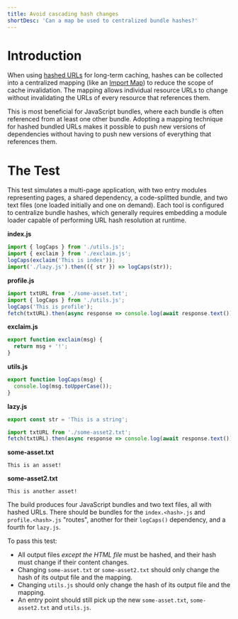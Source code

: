 ```yaml
---
title: Avoid cascading hash changes
shortDesc: 'Can a map be used to centralized bundle hashes?'
---
```


# Introduction

When using [hashed URLs](/hashing/) for long-term caching, hashes can be collected into a centralized mapping (like an [Import Map]) to reduce the scope of cache invalidation. The mapping allows individual resource URLs to change without invalidating the URLs of every resource that references them.

This is most beneficial for JavaScript bundles, where each bundle is often referenced from at least one other bundle. Adopting a mapping technique for hashed bundled URLs makes it possible to push new versions of dependencies without having to push new versions of everything that references them.

# The Test

This test simulates a multi-page application, with two entry modules representing pages, a shared dependency, a code-splitted bundle, and two text files (one loaded initially and one on demand). Each tool is configured to centralize bundle hashes, which generally requires embedding a module loader capable of performing URL hash resolution at runtime.

**index.js**

```js
import { logCaps } from './utils.js';
import { exclaim } from './exclaim.js';
logCaps(exclaim('This is index'));
import('./lazy.js').then(({ str }) => logCaps(str));
```

**profile.js**

```js
import txtURL from './some-asset.txt';
import { logCaps } from './utils.js';
logCaps('This is profile');
fetch(txtURL).then(async response => console.log(await response.text()));
```

**exclaim.js**

```js
export function exclaim(msg) {
  return msg + '!';
}
```

**utils.js**

```js
export function logCaps(msg) {
  console.log(msg.toUpperCase());
}
```

**lazy.js**

```js
export const str = 'This is a string';

import txtURL from './some-asset2.txt';
fetch(txtURL).then(async response => console.log(await response.text()));
```

**some-asset.txt**

```
This is an asset!
```

**some-asset2.txt**

```
This is another asset!
```

The build produces four JavaScript bundles and two text files, all with hashed URLs. There should be bundles for the `index.<hash>.js` and `profile.<hash>.js` "routes", another for their `logCaps()` dependency, and a fourth for `lazy.js`.

To pass this test:

- All output files _except the HTML file_ must be hashed, and their hash must change if their content changes.
- Changing `some-asset.txt` or `some-asset2.txt` should only change the hash of its output file and the mapping.
- Changing `utils.js` should only change the hash of its output file and the mapping.
- An entry point should still pick up the new `some-asset.txt`, `some-asset2.txt` and `utils.js`.

[import map]: https://github.com/WICG/import-maps
